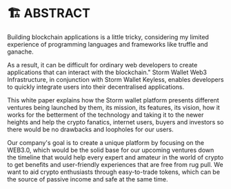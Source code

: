 # 🏗 ABSTRACT

Building blockchain applications is a little tricky, considering my limited experience of programming languages and frameworks like truffle and ganache.&#x20;

As a result, it can be difficult for ordinary web developers to create applications that can interact with the blockchain." Storm Wallet Web3 Infrastructure, in conjunction with Storm Wallet Keyless, enables developers to quickly integrate users into their decentralised applications.&#x20;

This white paper explains how the Storm wallet platform presents different ventures being launched by them, its mission, its features, its vision, how it works for the betterment of the technology and taking it to the newer heights and help the crypto fanatics, internet users, buyers and investors so there would be no drawbacks and loopholes for our users.

Our company's goal is to create a unique platform by focusing on the WEB3.0, which would be the solid base for our upcoming ventures down the timeline that would help every expert and amateur in the world of crypto to get benefits and user-friendly experiences that are free from rug pull. We want to aid crypto enthusiasts through easy-to-trade tokens, which can be the source of passive income and safe at the same time.
